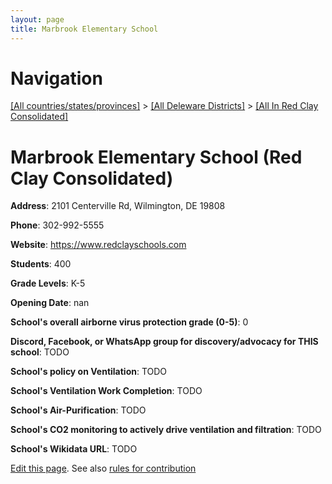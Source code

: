 ```yaml
---
layout: page
title: Marbrook Elementary School
---
```

# Navigation

[[All countries/states/provinces]](../../..) > [[All Deleware Districts]](../..) > [[All In Red Clay Consolidated]](..)

# Marbrook Elementary School (Red Clay Consolidated)

**Address**: 2101 Centerville Rd, Wilmington, DE 19808

**Phone**: 302-992-5555

**Website**: <https://www.redclayschools.com>

**Students**: 400

**Grade Levels**: K-5

**Opening Date**: nan

**School's overall airborne virus protection grade (0-5)**: 0

**Discord, Facebook, or WhatsApp group for discovery/advocacy for THIS school**: TODO

**School's policy on Ventilation**: TODO

**School's Ventilation Work Completion**: TODO

**School's Air-Purification**: TODO

**School's CO2 monitoring to actively drive ventilation and filtration**: TODO

**School's Wikidata URL**: TODO


[Edit this page](https://github.com/ventilate-schools/DE/edit/main/./Red_Clay_Consolidated/Marbrook_Elementary_School.md). See also [rules for contribution](../../../contribution-rules/)